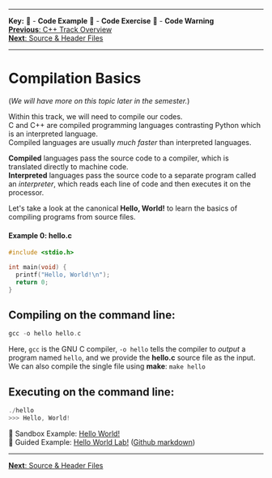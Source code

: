 
---
**Key:** 
:large_orange_diamond: - **Code Example** 
:large_blue_diamond: - **Code Exercise** 
:red_circle: - **Code Warning**  
[**Previous**: C++ Track Overview](https://github.com/ackirby88/CS107/blob/master/cpp-overview.md)  
[**Next**: Source & Header Files](https://github.com/ackirby88/CS107/blob/master/C-Basics/C-1-SourceHeaderFiles.md)

---
# Compilation Basics
(*We will have more on this topic later in the semester.*)  

Within this track, we will need to compile our codes.  
C and C++ are compiled programming languages contrasting Python which is an interpreted language.  
Compiled languages are usually *much faster* than interpreted languages.

**Compiled** languages pass the source code to a compiler, which is translated directly to machine code.  
**Interpreted** languages pass the source code to a separate program called an *interpreter*, which reads each line of code and then executes it on the processor. 

Let's take a look at the canonical **Hello, World!** to learn the basics of compiling programs from source files.  
#### Example 0: hello.c
```C
#include <stdio.h>

int main(void) {
  printf("Hello, World!\n");
  return 0;
}
```  
## Compiling on the command line:  
```C
gcc -o hello hello.c
```
Here, `gcc` is the GNU C compiler, `-o hello` tells the compiler to *output* a program named `hello`, and we provide the **hello.c** source file as the input.  
We can also compile the single file using **make**: `make hello`

## Executing on the command line:
```C
./hello
>>> Hello, World!
```

:large_orange_diamond: Sandbox Example: [Hello World!](https://bit.ly/2Oq5iV8)  
:large_orange_diamond: Guided Example: [Hello World Lab!](https://lab.cs50.io/ackirby88/CS107/master/labs/helloworld/)
([Github markdown](https://github.com/ackirby88/CS107/blob/master/labs/helloworld/README.md))

---
[**Next**: Source & Header Files](https://github.com/ackirby88/CS107/blob/master/C-Basics/C-1-SourceHeaderFiles.md)
